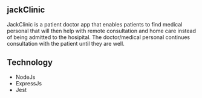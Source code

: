 ## jackClinic

JackClinic is a patient doctor app that enables patients to find medical personal that will then help with remote consultation and 
home care instead of being admitted to the hosipital. 
The doctor/medical personal continues consultation with the patient until they are well. 

## Technology
- NodeJs
- ExpressJs
- Jest
